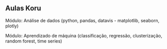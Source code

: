 ## Aulas Koru

Módulo: Análise de dados (python, pandas, datavis - matplotlib, seaborn, plotly)

Módulo: Aprendizado de máquina (classificação, regressão, clusterização, random forest, time series)
